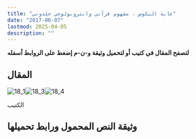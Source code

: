 ```yaml
---
title: "غاية النكوص ، مفهوم قرآني وانثروبولوجي خلدوني"
date: "2017-06-07"
lastmod: 2025-04-05
description: ""
---
```

**لتصفح المقال في كتيب أو لتحميل وثيقة و-ن-م إضغط على الروابط أسفله**

## المقال

![18_1](https://abouyaarebmarzouki.wordpress.com/wp-content/uploads/2017/06/18_12.png?w=648)![18_3](https://abouyaarebmarzouki.wordpress.com/wp-content/uploads/2017/06/18_32.png?w=648)![18_4](https://abouyaarebmarzouki.wordpress.com/wp-content/uploads/2017/06/18_42.png?w=648)

الكتيب

## وثيقة النص المحمول ورابط تحميلها

###
